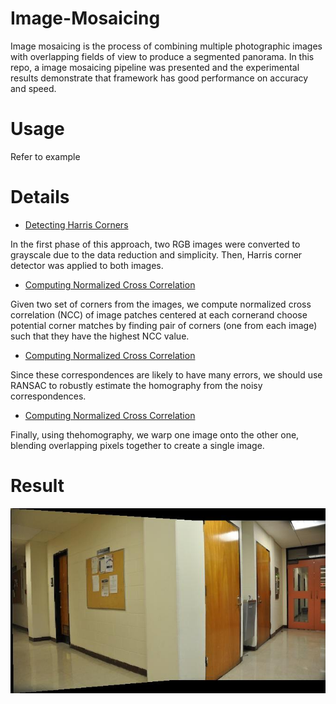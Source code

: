 # Image-Mosaicing
Image mosaicing is the process of combining multiple photographic images with overlapping fields of view to produce a segmented panorama. In this repo, a image mosaicing pipeline was presented and the experimental results demonstrate that framework has good performance on accuracy and speed.
# Usage
Refer to example
# Details
* [Detecting Harris Corners](https://github.com/zhangchicheng/Image-Mosaicing/blob/master/src/detectHarris.m)

In the first phase of this approach, two RGB images were converted to grayscale due to the data reduction and simplicity. Then, Harris corner detector was applied to both images.

* [Computing Normalized Cross Correlation](https://github.com/zhangchicheng/Image-Mosaicing/blob/master/src/calcNormxcorrelation.m)

Given two set of corners from the images, we compute normalized cross correlation (NCC) of image patches centered at each cornerand choose potential corner matches by finding pair of corners (one from each image) such that they have the highest NCC value.
* [Computing Normalized Cross Correlation](https://github.com/zhangchicheng/Image-Mosaicing/blob/master/src/runRANSAC.m)

Since these correspondences are likely to have many errors, we should use RANSAC to robustly estimate the homography from the noisy correspondences.
* [Computing Normalized Cross Correlation](https://github.com/zhangchicheng/Image-Mosaicing/blob/master/src/findHomography.m)

Finally, using thehomography, we warp one image onto the other one, blending overlapping pixels together to create a single image.
# Result
![alt text](https://github.com/zhangchicheng/Image-Mosaicing/blob/master/images/eg1/combined.jpg "combined")
